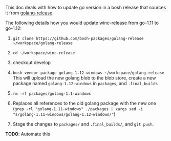 This doc deals with how to update go version in a bosh release that sources it from [golang-release](https://github.com/bosh-packages/golang-release).

The following details how you would update winc-release from go-1.11 to go-1.12:

1. `git clone https://github.com/bosh-packages/golang-release ~/workspace/golang-release`

2. `cd ~/workspace/winc-release`

3. checkout develop

4. `bosh vendor-package golang-1.12-windows ~/workspace/golang-release`
This will upload the new golang blob to the blob store, create a new package named `golang-1.12-windows` in `packages`, and `.final_builds`

5. `rm -rf packages/golang-1.1-windows`

6. Replaces all references to the old golang package with the new one (`grep -rl "golang-1.11-windows" ./packages | xargs sed -i "s/golang-1.11-windows/golang-1.12-windows/"`)

7. Stage the changes to `packages/` and `.final_builds/`, and `git push`.

**TODO**: Automate this

